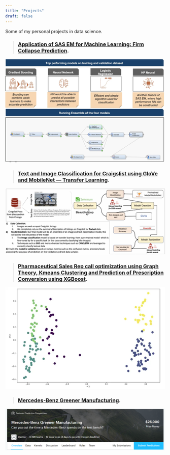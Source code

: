 ```yaml
---
title: "Projects"
draft: false
---
```


Some of my personal projects in data science.

> ### [Application of SAS EM for Machine Learning: Firm Collapse Prediction](https://medium.com/shikhars-data-science-projects/text-and-image-classification-for-craigslist-using-glove-and-mobilenet-transfer-learning-9a8de59d9a25).
![image](/application_of_sas_em_image.jpeg "Application of SAS EM for Machine Learning: Firm Collapse Prediction")

> ### [Text and Image Classification for Craigslist using GloVe and MobileNet — Transfer Learning](https://medium.com/shikhars-data-science-projects/text-and-image-classification-for-craigslist-using-glove-and-mobilenet-transfer-learning-9a8de59d9a25).
![image](/text_image_classification.jpeg "Text and Image Classification for Craigslist using GloVe and MobileNet — Transfer Learning")

> ### [Pharmaceutical Sales Rep call optimization using Graph Theory, Kmeans Clustering and Prediction of Prescription Conversion using XGBoost](https://medium.com/shikhars-data-science-projects/pharmaceutical-sales-rep-call-optimization-using-graph-theory-and-prediction-of-prescription-986aa5ecb914).
![image](/pharma_sales_optimization.jpeg "Pharmaceutical Sales Rep call optimization using Graph Theory, Kmeans Clustering and Prediction of Prescription Conversion using XGBoost")

> ### [Mercedes-Benz Greener Manufacturing](https://github.com/shikharkanaskar/Benz-Greener-Manufacturing/blob/main/Shikhar%20Kanaskar%20-%20Mercedes-Benz%20Greener%20Manufacturing.ipynb).
![image](/Mercedes_bens_project.png "Mercedes-Benz Greener Manufacturing")




